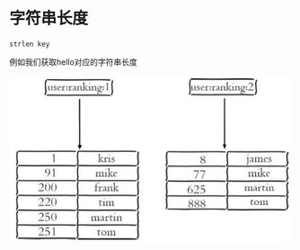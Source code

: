 # 字符串长度

```text
strlen key
```

例如我们获取hello对应的字符串长度

![](../../.gitbook/assets/image%20%2850%29.png)

